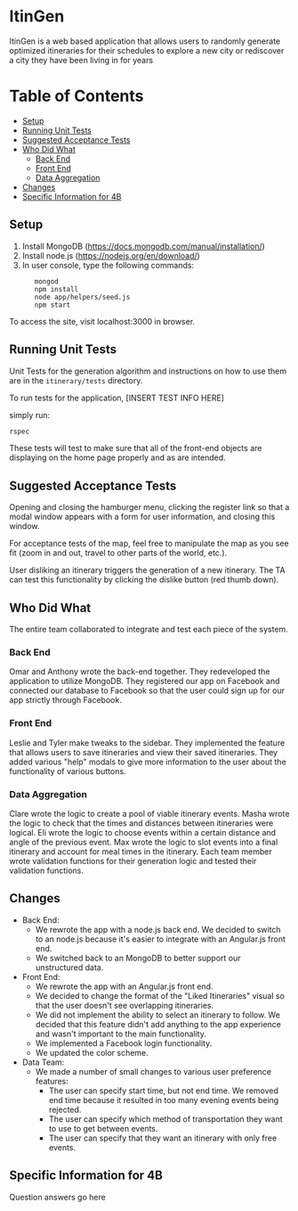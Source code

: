 # ItinGen

ItinGen is a web based application that allows users to randomly
generate optimized itineraries for their schedules to explore a new city
or rediscover a city they have been living in for years

# Table of Contents

- [Setup](#setup)
- [Running Unit Tests](#running-unit-tests)
- [Suggested Acceptance Tests](#suggested-acceptance-tests)
- [Who Did What](#who-did-what)
    * [Back End](#back-end)
    * [Front End](#front-end)
    * [Data Aggregation](#data-aggregation)
- [Changes](#changes)
- [Specific Information for 4B](#specific-information-for-4b)


## Setup

1. Install MongoDB (https://docs.mongodb.com/manual/installation/)
2. Install node.js (https://nodejs.org/en/download/)
3. In user console, type the following commands:
   ```
      mongod
      npm install
      node app/helpers/seed.js
      npm start
   ```

To access the site, visit localhost:3000 in browser.

## Running Unit Tests
Unit Tests for the generation algorithm and instructions on how to use them are in the `itinerary/tests` directory.

To run tests for the application, [INSERT TEST INFO HERE]

simply run:
```bash
rspec
```
These tests will test to make sure that all of the front-end objects are
displaying on the home page properly and as are intended.

## Suggested Acceptance Tests
Opening and closing the hamburger menu, clicking the register link so that a modal window appears with a form for user information, and closing this window.

For acceptance tests of the map, feel free to manipulate the map as you see fit (zoom in and out, travel to other parts of the world, etc.).

User disliking an itinerary triggers the generation of a new itinerary. The TA can test this functionality by clicking the dislike button (red thumb down).


## Who Did What

The entire team collaborated to integrate and test each piece of the system. 

### Back End
Omar and Anthony wrote the back-end together. They redeveloped the application to utilize MongoDB. They registered our app on Facebook and connected our database to Facebook so that the user could sign up for our app strictly through Facebook. 

### Front End
Leslie and Tyler make tweaks to the sidebar. They implemented the feature that allows users to save itineraries and view their saved itineraries. They added various "help" modals to give more information to the user about the functionality of various buttons. 

### Data Aggregation
Clare wrote the logic to create a pool of viable itinerary events. Masha wrote the logic to check that the times and distances between itineraries were logical. Eli wrote the logic to choose events within a certain distance and angle of the previous event. Max wrote the logic to slot events into a final itinerary and account for meal times in the itinerary. Each team member wrote validation functions for their generation logic and tested their validation functions. 



## Changes
- Back End:
   * We rewrote the app with a node.js back end. We decided to switch to an node.js because it's easier to integrate with an Angular.js front end. 
   * We switched back to an MongoDB to better support our unstructured data.
- Front End:
   * We rewrote the app with an Angular.js front end.
   * We decided to change the format of the "Liked Itineraries" visual so that the user doesn't see overlapping itineraries.
   * We did not implement the ability to select an itinerary to follow. We decided that this feature didn't add anything to the app experience and wasn't important to the main functionality.
   * We implemented a Facebook login functionality. 
   * We updated the color scheme. 
- Data Team:
   * We made a number of small changes to various user preference features:
      * The user can specify start time, but not end time. We removed end time because it resulted in too many evening events being rejected.
      * The user can specify which method of transportation they want to use to get between events.
      * The user can specify that they want an itinerary with only free events. 

## Specific Information for 4B

Question answers go here

